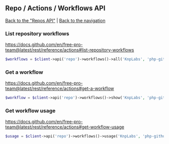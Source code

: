 ## Repo / Actions / Workflows API
[Back to the "Repos API"](../../repos.md) | [Back to the navigation](../../README.md)

### List repository workflows

https://docs.github.com/en/free-pro-team@latest/rest/reference/actions#list-repository-workflows

```php
$workflows = $client->api('repo')->workflows()->all('KnpLabs', 'php-github-api');
```

### Get a workflow

https://docs.github.com/en/free-pro-team@latest/rest/reference/actions#get-a-workflow

```php
$workflow = $client->api('repo')->workflows()->show('KnpLabs', 'php-github-api', $workflowId);
```

### Get workflow usage

https://docs.github.com/en/free-pro-team@latest/rest/reference/actions#get-workflow-usage

```php
$usage = $client->api('repo')->workflows()->usage('KnpLabs', 'php-github-api', $workflowId);
```
